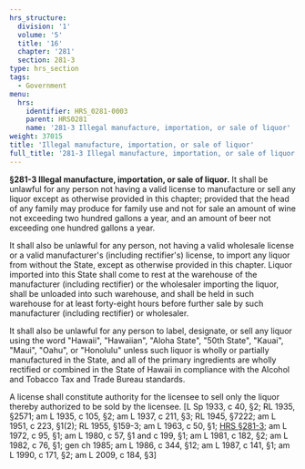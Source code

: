 ```yaml
---
hrs_structure:
  division: '1'
  volume: '5'
  title: '16'
  chapter: '281'
  section: 281-3
type: hrs_section
tags:
  - Government
menu:
  hrs:
    identifier: HRS_0281-0003
    parent: HRS0281
    name: '281-3 Illegal manufacture, importation, or sale of liquor'
weight: 37015
title: 'Illegal manufacture, importation, or sale of liquor'
full_title: '281-3 Illegal manufacture, importation, or sale of liquor'
---
```

**§281-3 Illegal manufacture, importation, or sale of liquor.** It shall be unlawful for any person not having a valid license to manufacture or sell any liquor except as otherwise provided in this chapter; provided that the head of any family may produce for family use and not for sale an amount of wine not exceeding two hundred gallons a year, and an amount of beer not exceeding one hundred gallons a year.

It shall also be unlawful for any person, not having a valid wholesale license or a valid manufacturer's (including rectifier's) license, to import any liquor from without the State, except as otherwise provided in this chapter. Liquor imported into this State shall come to rest at the warehouse of the manufacturer (including rectifier) or the wholesaler importing the liquor, shall be unloaded into such warehouse, and shall be held in such warehouse for at least forty-eight hours before further sale by such manufacturer (including rectifier) or wholesaler.

It shall also be unlawful for any person to label, designate, or sell any liquor using the word "Hawaii", "Hawaiian", "Aloha State", "50th State", "Kauai", "Maui", "Oahu", or "Honolulu" unless such liquor is wholly or partially manufactured in the State, and all of the primary ingredients are wholly rectified or combined in the State of Hawaii in compliance with the Alcohol and Tobacco Tax and Trade Bureau standards.

A license shall constitute authority for the licensee to sell only the liquor thereby authorized to be sold by the licensee. [L Sp 1933, c 40, §2; RL 1935, §2571; am L 1935, c 105, §2; am L 1937, c 211, §3; RL 1945, §7222; am L 1951, c 223, §1(2); RL 1955, §159-3; am L 1963, c 50, §1; [HRS §281-3](/title-16/chapter-281/section-281-3/); am L 1972, c 95, §1; am L 1980, c 57, §1 and c 199, §1; am L 1981, c 182, §2; am L 1982, c 76, §1; gen ch 1985; am L 1986, c 344, §12; am L 1987, c 141, §1; am L 1990, c 171, §2; am L 2009, c 184, §3]